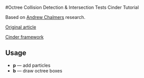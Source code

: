 #Octree Collision Detection & Intersection Tests Cinder Tutorial

Based on [Andrew Chalmers](http://www.andrew-chalmers.com) research.

[Original article](https://sites.google.com/site/mddn442/research-topics/collision-detection)

[Cinder framework](http://libcinder.org)

## Usage
- **p** — add particles
- **b** — draw octree boxes


